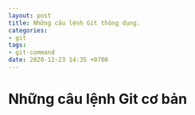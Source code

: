 ```yaml
---
layout: post
title: Những câu lệnh Git thông dụng.
categories:
- git
tags:
- git-command
date: 2020-12-23 14:35 +0700
---
```

# Những câu lệnh Git cơ bản
